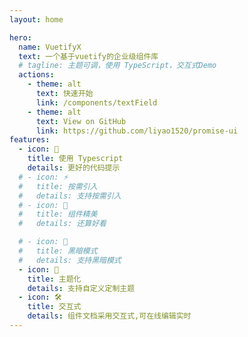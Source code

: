 ```yaml
---
layout: home

hero:
  name: VuetifyX
  text: 一个基于vuetify的企业级组件库
  # tagline: 主题可调，使用 TypeScript，交互式Demo
  actions:
    - theme: alt
      text: 快速开始
      link: /components/textField
    - theme: alt
      text: View on GitHub
      link: https://github.com/liyao1520/promise-ui
features:
  - icon: 🔑
    title: 使用 Typescript
    details: 更好的代码提示
  # - icon: ⚡
  #   title: 按需引入
  #   details: 支持按需引入
  # - icon: 🎁
  #   title: 组件精美
  #   details: 还算好看

  # - icon: 🌙
  #   title: 黑暗模式
  #   details: 支持黑暗模式
  - icon: 🎨
    title: 主题化
    details: 支持自定义定制主题
  - icon: 🛠️
    title: 交互式
    details: 组件文档采用交互式,可在线编辑实时
---
```

